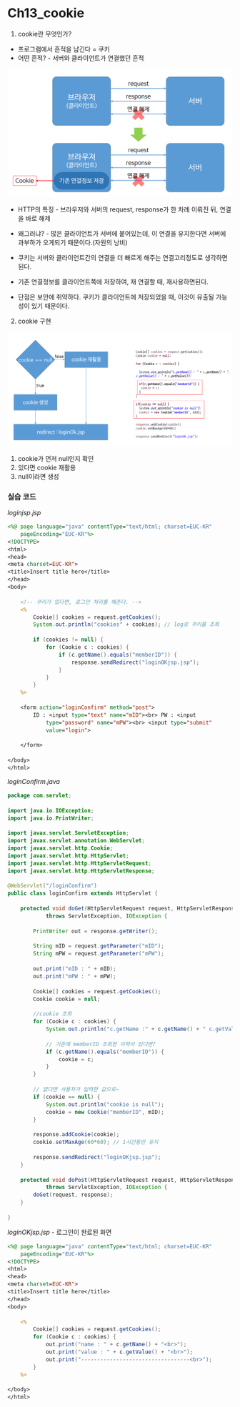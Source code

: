 # Ch13_cookie

1. cookie란 무엇인가?

* 프로그램에서 흔적을 남긴다 = 쿠키
* 어떤 흔적? - 서버와 클라이언트가 연결했던 흔적

![](./ch13_cookie/cookie1.png)

* HTTP의 특징 - 브라우저와 서버의 request, response가 한 차례 이뤄진 뒤, 연결을 바로 해제

* 왜그러냐? - 많은 클라이언트가 서버에 붙어있는데, 이 연결을 유지한다면 서버에 과부하가 오게되기 때문이다.(자원의 낭비)
* 쿠키는 서버와 클라이언트간의 연결을 더 빠르게 해주는 연결고리정도로 생각하면 된다. 
* 기존 연결정보를 클라이언트쪽에 저장하여, 재 연결할 때, 재사용하면된다.
* 단점은 보안에 취약하다. 쿠키가 클라이언트에 저장되었을 때, 이것이 유출될 가능성이 있기 때문이다.

2. cookie 구현

![](./ch13_cookie/cookie2.png)

1. cookie가 먼저 null인지 확인
2. 있다면 cookie 재활용
3. null이라면 생성

### 실습 코드

*loginjsp.jsp*

```jsp
<%@ page language="java" contentType="text/html; charset=EUC-KR"
	pageEncoding="EUC-KR"%>
<!DOCTYPE>
<html>
<head>
<meta charset=EUC-KR">
<title>Insert title here</title>
</head>
<body>

	<!-- 쿠키가 있다면, 로그인 처리를 해준다. -->
	<%
		Cookie[] cookies = request.getCookies();
		System.out.println("cookies" + cookies); // log로 쿠키를 조회

		if (cookies != null) {
			for (Cookie c : cookies) {
				if (c.getName().equals("memberID")) {
					response.sendRedirect("loginOKjsp.jsp");
				}
			}
		}
	%>

	<form action="loginConfirm" method="post">
		ID : <input type="text" name="mID"><br> PW : <input
			type="password" name="mPW"><br> <input type="submit"
			value="login">

	</form>

</body>
</html>
```

*loginConfirm.java*

```java
package com.servlet;

import java.io.IOException;
import java.io.PrintWriter;

import javax.servlet.ServletException;
import javax.servlet.annotation.WebServlet;
import javax.servlet.http.Cookie;
import javax.servlet.http.HttpServlet;
import javax.servlet.http.HttpServletRequest;
import javax.servlet.http.HttpServletResponse;

@WebServlet("/loginConfirm")
public class loginConfirm extends HttpServlet {

	protected void doGet(HttpServletRequest request, HttpServletResponse response)
			throws ServletException, IOException {

		PrintWriter out = response.getWriter();

		String mID = request.getParameter("mID");
		String mPW = request.getParameter("mPW");

		out.print("mID : " + mID);
		out.print("mPW : " + mPW);

		Cookie[] cookies = request.getCookies();
		Cookie cookie = null;

		//cookie 조회
		for (Cookie c : cookies) {
			System.out.println("c.getName :" + c.getName() + " c.getValue() : " + c.getValue());
			
			// 기존에 memberID 조회한 이력이 있다면?
			if (c.getName().equals("memberID")) {
				cookie = c;
			}
		}
		
		// 없다면 사용자가 입력한 값으로~
		if (cookie == null) {
			System.out.println("cookie is null");
			cookie = new Cookie("memberID", mID);
		}
		
		response.addCookie(cookie);
		cookie.setMaxAge(60*60); // 1시간동안 유지

		response.sendRedirect("loginOKjsp.jsp");
	}

	protected void doPost(HttpServletRequest request, HttpServletResponse response)
			throws ServletException, IOException {
		doGet(request, response);
	}

}
```

*loginOKjsp.jsp* - 로그인이 완료된 화면

```jsp
<%@ page language="java" contentType="text/html; charset=EUC-KR"
	pageEncoding="EUC-KR"%>
<!DOCTYPE>
<html>
<head>
<meta charset=EUC-KR">
<title>Insert title here</title>
</head>
<body>

	<%
		Cookie[] cookies = request.getCookies();
		for (Cookie c : cookies) {
			out.print("name : " + c.getName() + "<br>");
			out.print("value : " + c.getValue() + "<br>");
			out.print("----------------------------------<br>");
		}
	%>

</body>
</html>
```

